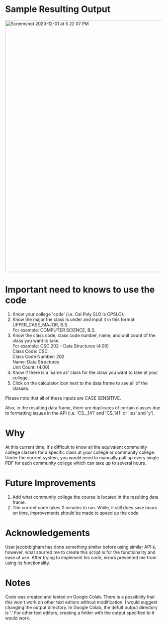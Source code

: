 #  Sample Resulting Output

<img width="807" alt="Screenshot 2023-12-01 at 5 22 07 PM" src="https://github.com/Efferescent/Assist.org-Equivalent-Classes/assets/152109516/e806f089-bdce-4632-a081-ecd6a6bc6af3">

#  Important need to knows to use the code
1. Know your college 'code' (i.e. Cal Poly SLO is CPSLO).
2. Know the major the class is under and input it in this format: UPPER_CASE_MAJOR, B.S.  
   For example: COMPUTER SCIENCE, B.S.
3. Know the class code, class code number, name, and unit count of the class you want to take.     
   For example: CSC 202 - Data Structures (4.00)                        
   Class Code:            CSC                                 
   Class Code Number:     202                                    
   Name:                  Data Structures                                                   
   Unit Count:            (4.00)                                                   
5. Know if there is a 'same as' class for the class you want to take at your college. 
6. Click on the calculator icon next to the data frame to see all of the classes.
   
Please note that all of these inputs are CASE SENSITIVE.

Also, in the resulting data frame, there are duplicates of certain classes due to formatting issues in the API (i.e.   'CS__141' and 'CS_141' or 'ies' and 'y').

#  Why
At this current time, it's difficult to know all the equivalent community college classes for a specific class at your college or community college. Under the current system, you would need to manually pull up every single PDF for each community college which can take up to several hours.

#  Future Improvements
1. Add what community college the course is located in the resulting data frame.
2. The current code takes 2 minutes to run. While, it still does save hours on time, improvements should be made to speed up the code.

#  Acknowledgements
User jacobtbigham has done something similar before using similar API's, however, what spurred me to create this script is for the functionality and ease of use. After trying to implement his code, errors prevented me from using its functionality.

#   Notes
Code was created and tested on Google Colab. There is a possibility that this won't work on other text editors without modification. I would suggest changing the output directory. In Google Colab, the defult output directory is '.' For other text editors, creating a folder with the output specified to it would work.

